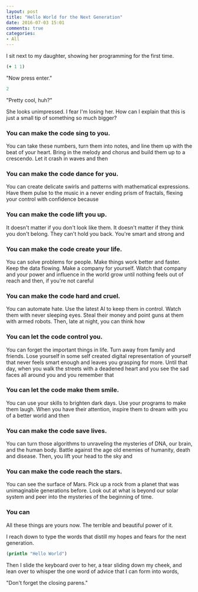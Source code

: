 ```yaml
---
layout: post
title: "Hello World for the Next Generation"
date: 2016-07-03 15:01
comments: true
categories: 
- All
---
```


I sit next to my daughter, showing her programming for the first time.

```clojure
(+ 1 1)
```

"Now press enter."

```clojure
2
```

"Pretty cool, huh?"

She looks unimpressed.  I fear I'm losing her.  How can I explain that this is just a small tip of something so much bigger?

### You can make the code sing to you.
You can take these numbers, turn them into notes, and line them up with the beat of your heart. Bring in the melody and chorus and build them up to a crescendo. Let it crash in waves and then

### You can make the code dance for you.
You can create delicate swirls and patterns with mathematical expressions.  Have them pulse to the music in a never ending prism of fractals, flexing your control with confidence because

### You can make the code lift you up.
It doesn't matter if you don't look like them.  It doesn't matter if they think you don't belong. They can't hold you back. You're smart and strong and

### You can make the code create your life.
You can solve problems for people.  Make things work better and faster.  Keep the data flowing.  Make a company for yourself.  Watch that company and your power and influence in the world grow until nothing feels out of reach and then, if you're not careful

### You can make the code hard and cruel.
You can automate hate.  Use the latest AI to keep them in control.  Watch them with never sleeping eyes.  Steal their money and point guns at them with armed robots.  Then, late at night, you can think how

### You can let the code control you.
You can forget the important things in life.  Turn away from family and friends.  Lose yourself in some self created digital representation of yourself that never feels smart enough and leaves you grasping for more.  Until that day, when you walk the streets with a deadened heart and you see the sad faces all around you and you remember that

### You can let the code make them smile.
You can use your skills to brighten dark days.  Use your programs to make them laugh.  When you have their attention, inspire them to dream with you of a better world and then 

### You can make the code save lives.
You can turn those algorithms to unraveling the mysteries of DNA, our brain, and the human body.  Battle against the age old enemies of humanity, death and disease.  Then, you lift your head to the sky and

### You can make the code reach the stars.
You can see the surface of Mars.  Pick up a rock from a planet that was unimaginable generations before.  Look out at what is beyond our solar system and peer into the mysteries of the beginning of time.


### You can

All these things are yours now.  The terrible and beautiful power of it.

I reach down to type the words that distill my hopes and fears for the next generation.


```clojure
(println "Hello World")
```

Then I slide the keyboard over to her, a tear sliding down my cheek, and lean over to whisper the one word of advice that I can form into words,

"Don't forget the closing parens."
